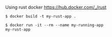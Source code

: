 Using rust docker https://hub.docker.com/_/rust

<code>$ docker build -t my-rust-app .</code>

<code>$ docker run -it --rm --name my-running-app my-rust-app</code>
